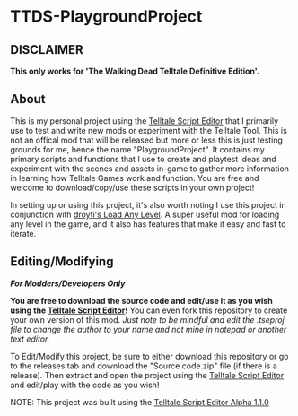 # TTDS-PlaygroundProject

## DISCLAIMER

**This only works for 'The Walking Dead Telltale Definitive Edition'.**

## About

This is my personal project using the [Telltale Script Editor](https://github.com/Telltale-Modding-Group/Telltale-Script-Editor) that I primarily use to test and write new mods or experiment with the Telltale Tool. This is not an offical mod that will be released but more or less this is just testing grounds for me, hence the name "PlaygroundProject". It contains my primary scripts and functions that I use to create and playtest ideas and experiment with the scenes and assets in-game to gather more information in learning how Telltale Games work and function. You are free and welcome to download/copy/use these scripts in your own project!

In setting up or using this project, it's also worth noting I use this project in conjunction with [droyti's Load Any Level](https://github.com/droyti/LoadAnyLevel). A super useful mod for loading any level in the game, and it also has features that make it easy and fast to iterate.

## Editing/Modifying

***For Modders/Developers Only***

**You are free to download the source code and edit/use it as you wish using the [Telltale Script Editor](https://github.com/Telltale-Modding-Group/Telltale-Script-Editor)!** You can even fork this repository to create your own version of this mod. *Just note to be mindful and edit the .tseproj file to change the author to your name and not mine in notepad or another text editor.*

To Edit/Modify this project, be sure to either download this repository or go to the releases tab and download the "Source code.zip" file (if there is a release). Then extract and open the project using the [Telltale Script Editor](https://github.com/Telltale-Modding-Group/Telltale-Script-Editor) and edit/play with the code as you wish!

NOTE: This project was built using the [Telltale Script Editor Alpha 1.1.0](https://github.com/Telltale-Modding-Group/Telltale-Script-Editor)
